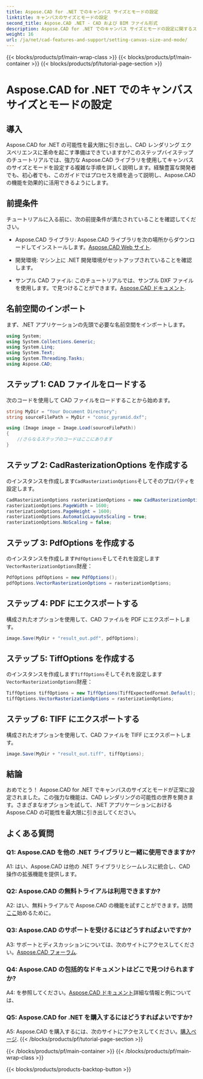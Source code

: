 ```yaml
---
title: Aspose.CAD for .NET でのキャンバス サイズとモードの設定
linktitle: キャンバスのサイズとモードの設定
second_title: Aspose.CAD .NET - CAD および BIM ファイル形式
description: Aspose.CAD for .NET でのキャンバス サイズとモードの設定に関するステップバイステップ ガイドをご覧ください。この包括的なチュートリアルを使用して、CAD レンダリングを簡単に最適化します。
weight: 16
url: /ja/net/cad-features-and-support/setting-canvas-size-and-mode/
---
```


{{< blocks/products/pf/main-wrap-class >}}
{{< blocks/products/pf/main-container >}}
{{< blocks/products/pf/tutorial-page-section >}}

# Aspose.CAD for .NET でのキャンバス サイズとモードの設定

## 導入

Aspose.CAD for .NET の可能性を最大限に引き出し、CAD レンダリング エクスペリエンスに革命を起こす準備はできていますか?このステップバイステップのチュートリアルでは、強力な Aspose.CAD ライブラリを使用してキャンバスのサイズとモードを設定する複雑な手順を詳しく説明します。経験豊富な開発者でも、初心者でも、このガイドではプロセスを順を追って説明し、Aspose.CAD の機能を効果的に活用できるようにします。

## 前提条件

チュートリアルに入る前に、次の前提条件が満たされていることを確認してください。

-  Aspose.CAD ライブラリ: Aspose.CAD ライブラリを次の場所からダウンロードしてインストールします。[Aspose.CAD Web サイト](https://releases.aspose.com/cad/net/).

- 開発環境: マシン上に .NET 開発環境がセットアップされていることを確認します。

- サンプル CAD ファイル: このチュートリアルでは、サンプル DXF ファイルを使用します。で見つけることができます。[Aspose.CAD ドキュメント](https://reference.aspose.com/cad/net/).

## 名前空間のインポート

まず、.NET アプリケーションの先頭で必要な名前空間をインポートします。

```csharp
using System;
using System.Collections.Generic;
using System.Linq;
using System.Text;
using System.Threading.Tasks;
using Aspose.CAD;
```

## ステップ 1: CAD ファイルをロードする

次のコードを使用して CAD ファイルをロードすることから始めます。

```csharp
string MyDir = "Your Document Directory";
string sourceFilePath = MyDir + "conic_pyramid.dxf";

using (Image image = Image.Load(sourceFilePath))
{
    //さらなるステップのコードはここにあります
}
```

## ステップ 2: CadRasterizationOptions を作成する

のインスタンスを作成します`CadRasterizationOptions`そしてそのプロパティを設定します。

```csharp
CadRasterizationOptions rasterizationOptions = new CadRasterizationOptions();
rasterizationOptions.PageWidth = 1600;
rasterizationOptions.PageHeight = 1600;
rasterizationOptions.AutomaticLayoutsScaling = true;
rasterizationOptions.NoScaling = false;
```

## ステップ 3: PdfOptions を作成する

のインスタンスを作成します`PdfOptions`そしてそれを設定します`VectorRasterizationOptions`財産：

```csharp
PdfOptions pdfOptions = new PdfOptions();
pdfOptions.VectorRasterizationOptions = rasterizationOptions;
```

## ステップ 4: PDF にエクスポートする

構成されたオプションを使用して、CAD ファイルを PDF にエクスポートします。

```csharp
image.Save(MyDir + "result_out.pdf", pdfOptions);
```

## ステップ 5: TiffOptions を作成する

のインスタンスを作成します`TiffOptions`そしてそれを設定します`VectorRasterizationOptions`財産：

```csharp
TiffOptions tiffOptions = new TiffOptions(TiffExpectedFormat.Default);
tiffOptions.VectorRasterizationOptions = rasterizationOptions;
```

## ステップ 6: TIFF にエクスポートする

構成されたオプションを使用して、CAD ファイルを TIFF にエクスポートします。

```csharp
image.Save(MyDir + "result_out.tiff", tiffOptions);
```

## 結論

おめでとう！ Aspose.CAD for .NET でキャンバスのサイズとモードが正常に設定されました。この強力な機能は、CAD レンダリングの可能性の世界を開きます。さまざまなオプションを試して、.NET アプリケーションにおける Aspose.CAD の可能性を最大限に引き出してください。

## よくある質問

### Q1: Aspose.CAD を他の .NET ライブラリと一緒に使用できますか?

A1: はい、Aspose.CAD は他の .NET ライブラリとシームレスに統合し、CAD 操作の拡張機能を提供します。

### Q2: Aspose.CAD の無料トライアルは利用できますか?

 A2: はい、無料トライアルで Aspose.CAD の機能を試すことができます。訪問[ここ](https://releases.aspose.com/)始めるために。

### Q3: Aspose.CAD のサポートを受けるにはどうすればよいですか?

A3: サポートとディスカッションについては、次のサイトにアクセスしてください。[Aspose.CAD フォーラム](https://forum.aspose.com/c/cad/19).

### Q4: Aspose.CAD の包括的なドキュメントはどこで見つけられますか?

 A4: を参照してください。[Aspose.CAD ドキュメント](https://reference.aspose.com/cad/net/)詳細な情報と例については、

### Q5: Aspose.CAD for .NET を購入するにはどうすればよいですか?

 A5: Aspose.CAD を購入するには、次のサイトにアクセスしてください。[購入ページ](https://purchase.aspose.com/buy).
{{< /blocks/products/pf/tutorial-page-section >}}

{{< /blocks/products/pf/main-container >}}
{{< /blocks/products/pf/main-wrap-class >}}

{{< blocks/products/products-backtop-button >}}
